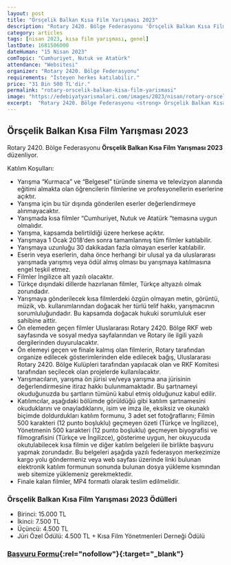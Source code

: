 ```yaml
---
layout: post
title: "Örsçelik Balkan Kısa Film Yarışması 2023"
description: "Rotary 2420. Bölge Federasyonu 'Örsçelik Balkan Kısa Film Yarışması 2023' düzenliyor."
category: articles
tags: [nisan 2023, kısa film yarışması, genel]
lastDate: 1681506000
dateHuman: "15 Nisan 2023"
comTopic: "Cumhuriyet, Nutuk ve Atatürk"
attendance: "Websitesi"
organizer: "Rotary 2420. Bölge Federasyonu"
requirements: "İsteyen herkes katılabilir."
price: "31 Bin 500 TL'dir."
permalink: "rotary-orscelik-balkan-kisa-film-yarismasi"
image: "https://edebiyatyarismalari.com/images/2023/nisan/rotary-orscelik-balkan-kisa-film-yarismasi.jpg"
excerpt:  "Rotary 2420. Bölge Federasyonu <strong> Örsçelik Balkan Kısa Film Yarışması 2023 </strong> düzenliyor."
---
```


## Örsçelik Balkan Kısa Film Yarışması 2023
Rotary 2420. Bölge Federasyonu **Örsçelik Balkan Kısa Film Yarışması 2023** düzenliyor.  

Katılım Koşulları:
- Yarışma “Kurmaca” ve “Belgesel” türünde sinema ve televizyon alanında eğitimi almakta olan öğrencilerin filmlerine ve profesyonellerin eserlerine açıktır.
- Yarışma için bu tür dışında gönderilen eserler değerlendirmeye alınmayacaktır.
- Yarışmada kısa filmler “Cumhuriyet, Nutuk ve Atatürk “temasına uygun olmalıdır.
- Yarışma, kapsamda belirtildiği üzere herkese açıktır.
- Yarışmaya 1 Ocak 2018‘den sonra tamamlanmış tüm filmler katılabilir.
- Yarışmaya uzunluğu 30 dakikadan fazla olmayan eserler katılabilir.
- Eserin veya eserlerin, daha önce herhangi bir ulusal ya da uluslararası yarışmada yarışmış veya ödül almış olması bu yarışmaya katılmasına engel teşkil etmez.
- Filmler İngilizce alt yazılı olacaktır.
- Türkçe dışındaki dillerde hazırlanan filmler, Türkçe altyazılı olmak zorundadır.
- Yarışmaya gönderilecek kısa filmlerdeki özgün olmayan metin, görüntü, müzik, vb. kullanımlarından doğacak her türlü telif hakkı, yarışmacının sorumluluğundadır. Bu kapsamda doğacak hukuki sorumluluk eser sahibine aittir.
- Ön elemeden geçen filmler Uluslararası Rotary 2420. Bölge RKF web sayfasında ve sosyal medya sayfalarından ve Rotary ile ilgili yazılı dergilerinden duyurulacaktır.
- Ön elemeyi geçen ve finale kalmış olan filmlerin, Rotary tarafından organize edilecek gösterimlerinden elde edilecek bağış, Uluslararası Rotary 2420. Bölge Kulüpleri tarafından yapılacak olan ve RKF Komitesi tarafından seçilecek olan projelerde kullanılacaktır.
- Yarışmacıların, yarışma ön jürisi ve/veya yarışma ana jürisinin değerlendirmesine itiraz hakkı bulunmamaktadır. Bu şartnameyi okuduğunuzda bu şartların tümünü kabul etmiş olduğunuz kabul edilir.
- Katılımcılar, aşağıdaki bölümde görüldüğü gibi katılım şartnamesini okuduklarını ve onayladıklarını, isim ve imza ile, eksiksiz ve okunaklı biçimde doldurdukları katılım formunu, 3 adet set fotoğraflarını; Filmin 500 karakteri (12 punto boşluklu) geçmeyen özeti (Türkçe ve İngilizce), Yönetmenin 500 karakteri (12 punto boşluklu) geçmeyen biyografisi ve filmografisini (Türkçe ve İngilizce), gösterime uygun, her okuyucuda okutulabilecek kısa filmin ve diğer katılım belgeleri ile birlikte başvuru yapmak zorundadır. Bu belgeleri aşağıda yazılı federasyon merkezimize kargo yolu göndermeniz veya web sayfası üzerinde linki bulunan elektronik katılım formunun sonunda bulunan dosya yükleme kısmından web sitemize yüklemeniz gerekmektedir.
- Finale kalan filmler, MP4 formatlı olarak teslim edilmelidir.


### Örsçelik Balkan Kısa Film Yarışması 2023 Ödülleri
- Birinci: 15.000 TL
- İkinci: 7.500 TL
- Üçüncü: 4.500 TL
- Jüri Özel Ödülü: 4.500 TL + Kısa Film Yönetmenleri Derneği Ödülü


### [Başvuru Formu](https://rkf.rotary2420.org/?ref=edebiyatyarismalari.com){:rel="nofollow"}{:target="_blank"}
